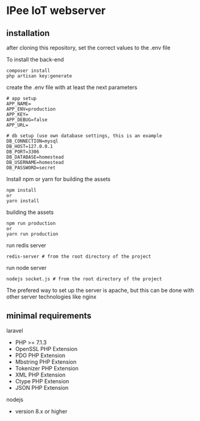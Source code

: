 # IPee IoT webserver

## installation
after cloning this repository, set the correct values to the .env file

To install the back-end
```
composer install
php artisan key:generate
```

create the .env file with at least the next parameters
```
# app setup
APP_NAME=
APP_ENV=production
APP_KEY=
APP_DEBUG=false
APP_URL=

# db setup (use own database settings, this is an example
DB_CONNECTION=mysql
DB_HOST=127.0.0.1
DB_PORT=3306
DB_DATABASE=homestead
DB_USERNAME=homestead
DB_PASSWORD=secret
```

Install npm or yarn for building the assets
```
npm install
or
yarn install
```

building the assets
```
npm run production
or
yarn run production
```

run redis server
```
redis-server # from the root directory of the project
```

run node server
```
nodejs socket.js # from the root directory of the project
```

The prefered way to set up the server is apache, but this can be done with other server technologies like nginx

## minimal requirements

laravel
* PHP >= 7.1.3
* OpenSSL PHP Extension
* PDO PHP Extension
* Mbstring PHP Extension
* Tokenizer PHP Extension
* XML PHP Extension
* Ctype PHP Extension
* JSON PHP Extension

nodejs
* version 8.x or higher
